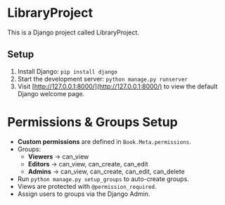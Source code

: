 # LibraryProject

This is a Django project called LibraryProject.

## Setup

1. Install Django: `pip install django`
2. Start the development server: `python manage.py runserver`
3. Visit [http://127.0.0.1:8000/](http://127.0.0.1:8000/) to view the default Django welcome page.

# Permissions & Groups Setup

- **Custom permissions** are defined in `Book.Meta.permissions`.
- Groups:
  - **Viewers** → can_view
  - **Editors** → can_view, can_create, can_edit
  - **Admins** → can_view, can_create, can_edit, can_delete
- Run `python manage.py setup_groups` to auto-create groups.
- Views are protected with `@permission_required`.
- Assign users to groups via the Django Admin.
